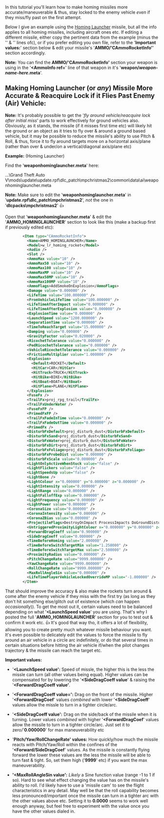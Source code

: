 In this tutorial you'll learn how to make homing missiles more accurate/maneuverable & thus, stay locked to the enemy vehicle *even* if they miss/fly past on the first attempt.

Below I give an example using the [Homing Launcher](https://gta.fandom.com/wiki/Homing_Launcher) missile, but all the info applies to all homing missiles, including aircraft ones etc. If editing a different missile, either copy the pertinent data from the example (minus the '**<Name>**' & '**<Model>**' lines ofc), or if you prefer editing you own file, refer to the '**Important values:**' section below & edit your missile's '**AMMO/'CAmmoRocketInfo'**' section accordingly.

**Note:**
You can find the **AMMO/'CAmmoRocketInfo'** section your weapon is using in the '**<AmmoInfo ref=**' line of that weapon in it's '**weapon/*weapon-name-here*.meta**'.

**Making Homing Launcher (or *any*) Missile More Accurate & Reacquire Lock if it Flies Past Enemy (Air) Vehicle:**
-
**Note:**
It's probably possible to get the '*fly around vehicle/reacquire lock after initial miss*' parts to work effectively for ground vehicles also. Obviously, as it stands, the missile (if it misses first time etc) will likely hit the ground or an object as it tries to fly over & around a ground based vehicle, but it may be possible to reduce the missile's ability to use Pitch & Roll, & thus, force it to fly around targets more on a horizontal axis/plane (rather than over & under/on a vertical/diagonal axis/plane etc)

**Example:** (Homing Launcher)

Find the '**weaponhominglauncher.meta**' here:

...\Grand Theft Auto V\mods\update\update.rpf\dlc_patch\mpchristmas2\common\data\ai\weaponhominglauncher.meta

**Note:** Make sure to edit the '**weaponhominglauncher.meta**' in '**update.rpf\dlc_patch\\mpchristmas2**', *not* the one in '**dlcpacks\mpchristmas2**' :thumbsup:

Open that '**weaponhominglauncher.meta**' & edit the '**AMMO_HOMINGLAUNCHER**' section to look like this (make a backup first if previously edited etc):
```xml
        <Item type="CAmmoRocketInfo">
          <Name>AMMO_HOMINGLAUNCHER</Name>
          <Model>w_lr_homing_rocket</Model>
          <Audio />
          <Slot />
          <AmmoMax value="10" />
          <AmmoMax50 value="10" />
          <AmmoMax100 value="10" />
          <AmmoMaxMP value="10" />
          <AmmoMax50MP value="10" />
          <AmmoMax100MP value="10" />
          <AmmoFlags>AddSmokeOnExplosion</AmmoFlags>
          <Damage value="0.000000" />
          <LifeTime value="100.000000" />
          <FromVehicleLifeTime value="100.000000" />
          <LifeTimeAfterImpact value="0.000000" />
          <LifeTimeAfterExplosion value="0.000000" />
          <ExplosionTime value="0.000000" />
          <LaunchSpeed value="1200.000000" />
          <SeparationTime value="0.000000" />
          <TimeToReachTarget value="15.000000" />
          <Damping value="0.000000" />
          <GravityFactor value="0.020000" />
          <RicochetTolerance value="0.000000" />
          <PedRicochetTolerance value="0.000000" />
          <VehicleRicochetTolerance value="0.000000" />
          <FrictionMultiplier value="1.000000" />
          <Explosion>
            <Default>ROCKET</Default>
            <HitCar>CAR</HitCar>
            <HitTruck>TRUCK</HitTruck>
            <HitBike>BIKE</HitBike>
            <HitBoat>BOAT</HitBoat>
            <HitPlane>PLANE</HitPlane>
          </Explosion>
          <FuseFx />
          <TrailFx>proj_rpg_trail</TrailFx>
          <TrailFxUnderWater />
          <FuseFxFP />
          <PrimedFxFP />
          <TrailFxFadeInTime value="0.000000" />
          <TrailFxFadeOutTime value="0.000000" />
          <PrimedFx />
          <DisturbFxDefault>proj_disturb_dust</DisturbFxDefault>
          <DisturbFxSand>proj_disturb_dust</DisturbFxSand>
          <DisturbFxWater>proj_disturb_dust</DisturbFxWater>
          <DisturbFxDirt>proj_disturb_dust</DisturbFxDirt>
          <DisturbFxFoliage>proj_disturb_dust</DisturbFxFoliage>
          <DisturbFxProbeDist value="0.000000" />
          <DisturbFxScale value="0.000000" />
          <LightOnlyActiveWhenStuck value="false" />
          <LightFlickers value="false" />
          <LightSpeedsUp value="false" />
          <LightBone />
          <LightColour x="0.000000" y="0.000000" z="0.000000" />
          <LightIntensity value="0.000000" />
          <LightRange value="0.000000" />
          <LightFalloffExp value="0.000000" />
          <LightFrequency value="0.000000" />
          <LightPower value="0.000000" />
          <CoronaSize value="0.000000" />
          <CoronaIntensity value="0.000000" />
          <CoronaZBias value="0.000000" />
          <ProjectileFlags>DestroyOnImpact ProcessImpacts DoGroundDisturbanceFx</ProjectileFlags>
          <UntriggeredProximityLightColour x="0.000000" y="0.000000" z="0.000000" />
          <ForwardDragCoeff value="0.900000" />
          <SideDragCoeff value="0.000000" />
          <TimeBeforeHoming value="2.000000" />
          <TimeBeforeSwitchTargetMin value="1.250000" />
          <TimeBeforeSwitchTargetMax value="2.500000" />
          <ProximityRadius value="0.000000" />
          <PitchChangeRate value="9999.000000" />
          <YawChangeRate value="9999.000000" />
          <RollChangeRate value="9999.000000" />
          <MaxRollAngleSin value="0.000000" />
          <LifeTimePlayerVehicleLockedOverrideMP value="-1.000000" />
        </Item>
```

That should improve the accuracy & also make the rockets turn around & come after the enemy vehicle if they miss with the first try (as long as they don't hit something else/glitch out of existence (which *can* happen *occasionally*)). To get the most out it, certain values need to be balanced depending on what '**<LaunchSpeed value**' you are using. That's why I posted the full '**AMMO_HOMINGLAUNCHER**' section for you to test out & confirm it work etc. :thumbsup:
It's good that way tho, it offers a lot of flexibility, allowing you to create pretty much whatever missile behaviour you want. It's even possible to delicately edit the values to force the missile to fly around an air vehicle in a circle arc indefinitely, or do that several times in certain situations before hitting the air vehicle if/when the pilot changes trajectory & the missile can reach the target etc.

**Important values:**

 - '**<LaunchSpeed value':**
Speed of missle, the higher this is the less the missle can turn (all other values being equal). Higher values can be compensated for by lowering the '**<SideDragCoeff value**' & raising the '**<ForwardDragCoeff value'**.

 - '**<ForwardDragCoeff value=':**
Drag on the front of the missile. Higher '**<ForwardDragCoef**' values *combined* with lower '**<SideDragCoeff**' values allow the missle to turn in a tighter circle/arc.
 - '**<SideDragCoeff value':**
Drag on the side/back of the missile when it is turning. Lower values *combined* with higher '**<ForwardDragCoef**' values allow the missile to turn in a tighter circle/arc. Just set it to zero/'**0.000000**' for max maneuverability etc
 - '**Pitch/Yaw/RollChangeRate' values:**
How quickly/how much the missile reacts with Pitch/Yaw/Roll within the confines of the '**<Forward/SideDragCoef**' values. As the missile is constantly flying forward the lower these values are the less the missile will be able to turn fast & tight. So, set them high ('**9999**' etc) if you want the max maneuverability.
 - **'<MaxRollAngleSin value':**
*Likely* a Sine function value (range -1 to 1 if so). Hard to see what effect changing the value has on the missile's ability to roll. I'd likely have to use a 'missile cam' to see the flight characteristics in any detail. May well be that the roll capability becomes less pronounced/important once the missile can turn in a tighter arc with the other values above etc. Setting it to **0.0000** seems to work well enough anyway, but feel free to experiment with the value once you have the other values dialed in.